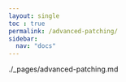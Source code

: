 ```yaml
---
layout: single
toc : true
permalink: /advanced-patching/
sidebar:
  nav: "docs"  
---
```


./_pages/advanced-patching.md